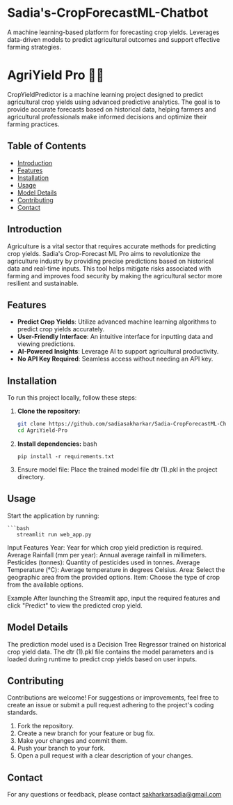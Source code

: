 # Sadia's-CropForecastML-Chatbot
A machine learning-based platform for forecasting crop yields. Leverages data-driven models to predict agricultural outcomes and support effective farming strategies.

# AgriYield Pro 🌾🤖

CropYieldPredictor is a machine learning project designed to predict agricultural crop yields using advanced predictive analytics. The goal is to provide accurate forecasts based on historical data, helping farmers and agricultural professionals make informed decisions and optimize their farming practices.

## Table of Contents

- [Introduction](#introduction)
- [Features](#features)
- [Installation](#installation)
- [Usage](#usage)
- [Model Details](#model-details)
- [Contributing](#contributing)
- [Contact](#contact)

## Introduction

Agriculture is a vital sector that requires accurate methods for predicting crop yields. Sadia's Crop-Forecast ML Pro aims to revolutionize the agriculture industry by providing precise predictions based on historical data and real-time inputs. This tool helps mitigate risks associated with farming and improves food security by making the agricultural sector more resilient and sustainable.

## Features

- **Predict Crop Yields**: Utilize advanced machine learning algorithms to predict crop yields accurately.
- **User-Friendly Interface**: An intuitive interface for inputting data and viewing predictions.
- **AI-Powered Insights**: Leverage AI to support agricultural productivity.
- **No API Key Required**: Seamless access without needing an API key.

## Installation 

To run this project locally, follow these steps:

1. **Clone the repository:**
   ```bash
   git clone https://github.com/sadiasakharkar/Sadia-CropForecastML-Chatbot.git
   cd AgriYield-Pro

2. **Install dependencies:**
    bash
   
       pip install -r requirements.txt

4. Ensure model file:
    Place the trained model file dtr (1).pkl in the project directory.


## Usage 

   Start the application by running:
   
    ```bash
       streamlit run web_app.py

   Input Features
    Year: Year for which crop yield prediction is required.
    Average Rainfall (mm per year): Annual average rainfall in millimeters.
    Pesticides (tonnes): Quantity of pesticides used in tonnes.
    Average Temperature (°C): Average temperature in degrees Celsius.
    Area: Select the geographic area from the provided options.
    Item: Choose the type of crop from the available options.

   Example
   After launching the Streamlit app, input the required features and click "Predict" to view the    predicted    crop yield.



## Model Details
The prediction model used is a Decision Tree Regressor trained on historical crop yield data. The dtr (1).pkl file contains the model parameters and is loaded during runtime to predict crop yields based on user inputs.  

## Contributing
Contributions are welcome! For suggestions or improvements, feel free to create an issue or submit a pull request adhering to the project's coding standards.

1. Fork the repository.
2. Create a new branch for your feature or bug fix.
3. Make your changes and commit them.
4. Push your branch to your fork.
5. Open a pull request with a clear description of your changes.

## Contact
For any questions or feedback, please contact sakharkarsadia@gmail.com
